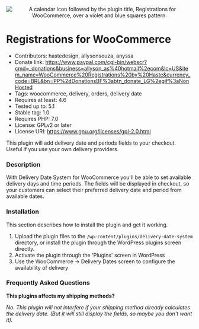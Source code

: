 <p align="center">
  <img alt="A calendar icon followed by the plugin title, Registrations for WooCommerce, over a violet and blue squares pattern." src="https://ps.w.org/registrations-for-woocommerce/assets/banner-772x250.png">
</p>

Registrations for WooCommerce
============================

- Contributors: hastedesign, allysonsouza, anyssa
- Donate link: https://www.paypal.com/cgi-bin/webscr?cmd=_donations&business=allyson_as%40hotmail%2ecom&lc=US&item_name=WooCommerce%20Registrations%20by%20Haste&currency_code=BRL&bn=PP%2dDonationsBF%3abtn_donate_LG%2egif%3aNonHosted
- Tags: woocommerce, delivery, orders, delivery date
- Requires at least: 4.6
- Tested up to: 5.1
- Stable tag: 1.0
- Requires PHP: 7.0
- License: GPLv2 or later
- License URI: https://www.gnu.org/licenses/gpl-2.0.html

This plugin will add delivery date and periods fields to your checkout. Useful if you use your own delivery providers.

### Description

With Delivery Date System for WooCommerce you'll be able to set available delivery days and time periods. The fields will be displayed in checkout, so your customers can select their preferred delivery date and period from available dates.

### Installation

This section describes how to install the plugin and get it working.

1. Upload the plugin files to the `/wp-content/plugins/delivery-date-system` directory, or install the plugin through the WordPress plugins screen directly.
2. Activate the plugin through the 'Plugins' screen in WordPress
3. Use the WooCommerce -> Delivery Dates screen to configure the availability of delivery

### Frequently Asked Questions

**This plugins affects my shipping methods?**

*No. This plugin will not interfere if your shipping method already calculates the delivery date. (But it will still display the fields, so maybe you don't want it).*